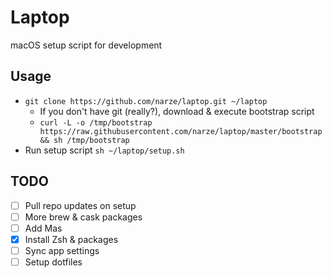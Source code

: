 # Laptop
macOS setup script for development

## Usage
- `git clone https://github.com/narze/laptop.git ~/laptop`
  - If you don't have git (really?), download & execute bootstrap script
  - `curl -L -o /tmp/bootstrap https://raw.githubusercontent.com/narze/laptop/master/bootstrap && sh /tmp/bootstrap`
- Run setup script `sh ~/laptop/setup.sh`

## TODO
- [ ] Pull repo updates on setup
- [ ] More brew & cask packages
- [ ] Add Mas
- [x] Install Zsh & packages
- [ ] Sync app settings
- [ ] Setup dotfiles
